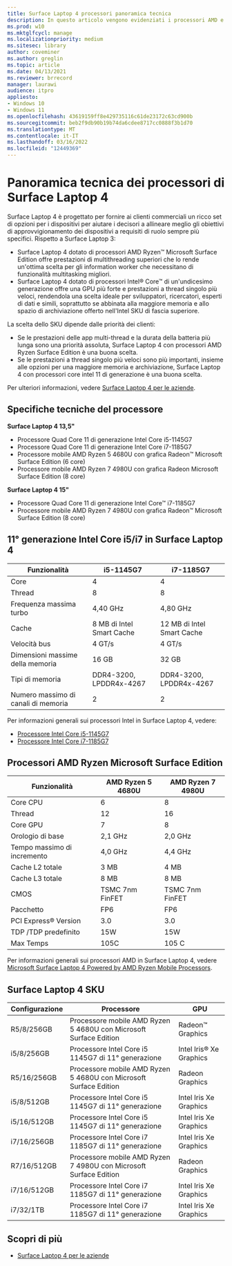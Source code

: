 ```yaml
---
title: Surface Laptop 4 processori panoramica tecnica
description: In questo articolo vengono evidenziati i processori AMD e Intel in Surface Laptop 4.
ms.prod: w10
ms.mktglfcycl: manage
ms.localizationpriority: medium
ms.sitesec: library
author: coveminer
ms.author: greglin
ms.topic: article
ms.date: 04/13/2021
ms.reviewer: brrecord
manager: laurawi
audience: itpro
appliesto:
- Windows 10
- Windows 11
ms.openlocfilehash: 43619159ff8e429735116c61de23172c63cd900b
ms.sourcegitcommit: beb2f9db90b19b74da6cdee8717cc0888f3b1d70
ms.translationtype: MT
ms.contentlocale: it-IT
ms.lasthandoff: 03/16/2022
ms.locfileid: "12449369"
---
```

# <a name="surface-laptop-4-processors-tech-overview"></a>Panoramica tecnica dei processori di Surface Laptop 4

Surface Laptop 4 è progettato per fornire ai clienti commerciali un ricco set di opzioni per i dispositivi per aiutare i decisori a allineare meglio gli obiettivi di approvvigionamento dei dispositivi a requisiti di ruolo sempre più specifici. Rispetto a Surface Laptop 3:

- Surface Laptop 4 dotato di processori AMD Ryzen™ Microsoft Surface Edition offre prestazioni di multithreading superiori che lo rende un'ottima scelta per gli information worker che necessitano di funzionalità multitasking migliori.
- Surface Laptop 4 dotato di processori Intel® Core™ di un'undicesimo generazione offre una GPU più forte e prestazioni a thread singolo più veloci, rendendola una scelta ideale per sviluppatori, ricercatori, esperti di dati e simili, soprattutto se abbinata alla maggiore memoria e allo spazio di archiviazione offerto nell'Intel SKU di fascia superiore.

La scelta dello SKU dipende dalle priorità dei clienti:

- Se le prestazioni delle app multi-thread e la durata della batteria più lunga sono una priorità assoluta, Surface Laptop 4 con processori AMD Ryzen Surface Edition è una buona scelta.
- Se le prestazioni a thread singolo più veloci sono più importanti, insieme alle opzioni per una maggiore memoria e archiviazione, Surface Laptop 4 con processori core intel 11 di generazione è una buona scelta.

Per ulteriori informazioni, vedere [Surface Laptop 4 per le aziende](https://www.microsoft.com/surface/business/surface-laptop-4).

## <a name="processor-tech-specs"></a>Specifiche tecniche del processore

**Surface Laptop 4 13,5"**

- Processore Quad Core 11 di generazione Intel Core i5-1145G7
- Processore Quad Core 11 di generazione Intel Core i7-1185G7
- Processore mobile AMD Ryzen 5 4680U con grafica Radeon™ Microsoft Surface Edition (6 core)
- Processore mobile AMD Ryzen 7 4980U con grafica Radeon Microsoft Surface Edition (8 core)

**Surface Laptop 4 15"**

- Processore Quad Core 11 di generazione Intel Core™ i7-1185G7
- Processore mobile AMD Ryzen 7 4980U con grafica Radeon™ Microsoft Surface Edition (8 core)

 

## <a name="11th-gen-intel-core-i5i7-in-surface-laptop-4"></a>11° generazione Intel Core i5/i7 in Surface Laptop 4

| Funzionalità                                    | i5-1145G7               | i7-1185G7               |
| ------------------------------------------ | ----------------------- | ----------------------- |
| Core                                 | 4                       | 4                       |
| Thread                               | 8                       | 8                       |
| Frequenza massima turbo                        | 4,40 GHz                | 4,80 GHz                |
| Cache                                      | 8 MB di Intel Smart Cache  | 12 MB di Intel Smart Cache |
| Velocità bus                                  | 4 GT/s                  | 4 GT/s                  |
| Dimensioni massime della memoria  | 16 GB                   | 32 GB                   |
| Tipi di memoria                               | DDR4-3200, LPDDR4x-4267 | DDR4-3200, LPDDR4x-4267 |
| Numero massimo di canali di memoria                   | 2                       | 2                       |


Per informazioni generali sui processori Intel in Surface Laptop 4, vedere:

- [Processore Intel Core i5-1145G7](https://www.intel.com/content/www/us/en/products/sku/208660/intel-core-i51145g7-processor-8m-cache-up-to-4-40-ghz-with-ipu/specifications.html) 
- [Processore Intel Core i7-1185G7](https://www.intel.com/content/www/us/en/products/sku/208664/intel-core-i71185g7-processor-12m-cache-up-to-4-80-ghz-with-ipu/specifications.html) 

## <a name="amd-ryzen-microsoft-surface-edition-processors"></a>Processori AMD Ryzen Microsoft Surface Edition

| Funzionalità              | AMD Ryzen 5 4680U | AMD Ryzen 7 4980U |
| -------------------- | ----------------- | ----------------- |
| Core CPU            | 6                 | 8                 |
| Thread              | 12                | 16                |
| Core GPU            | 7                 | 8                 |
| Orologio di base           | 2,1 GHz           | 2,0 GHz           |
| Tempo massimo di incremento      | 4,0 GHz           | 4,4 GHz           |
| Cache L2 totale       | 3 MB              | 4 MB              |
| Cache L3 totale       | 8 MB              | 8 MB              |
| CMOS                 | TSMC 7nm FinFET   | TSMC 7nm FinFET   |
| Pacchetto              | FP6               | FP6               |
| PCI Express® Version | 3.0               | 3.0               |
| TDP /TDP predefinito    | 15W               | 15W               |
| Max Temps            | 105C              | 105 C             |

Per informazioni generali sui processori AMD in Surface Laptop 4, vedere [Microsoft Surface Laptop 4 Powered by AMD Ryzen Mobile Processors](https://www.amd.com/processors/ryzen-surface-edition).

## <a name="surface-laptop-4-skus"></a>Surface Laptop 4 SKU

| Configurazione | Processore                                                         | GPU                    |
| ------------- | ----------------------------------------------------------------- | ---------------------- |
| R5/8/256GB    | Processore mobile AMD Ryzen 5 4680U con Microsoft Surface Edition | Radeon™ Graphics       |
| i5/8/256GB    | Processore Intel Core i5 1145G7 di 11° generazione                          | Intel Iris® Xe Graphics |
| R5/16/256GB   | Processore mobile AMD Ryzen 5 4680U con Microsoft Surface Edition | Radeon Graphics        |
| i5/8/512GB    | Processore Intel Core i5 1145G7 di 11° generazione                           | Intel Iris Xe Graphics |
| i5/16/512GB   | Processore Intel Core i5 1145G7 di 11° generazione                           | Intel Iris Xe Graphics |
| i7/16/256GB   | Processore Intel Core i7 1185G7 di 11° generazione                           | Intel Iris Xe Graphics |
| R7/16/512GB   | Processore mobile AMD Ryzen 7 4980U con Microsoft Surface Edition | Radeon Graphics        |
| i7/16/512GB   | Processore Intel Core i7 1185G7 di 11° generazione                           | Intel Iris Xe Graphics |
| i7/32/1TB     | Processore Intel Core i7 1185G7 di 11° generazione                           | Intel Iris Xe Graphics |


## <a name="learn-more"></a>Scopri di più

- [Surface Laptop 4 per le aziende](https://www.microsoft.com/surface/business/surface-laptop-4)